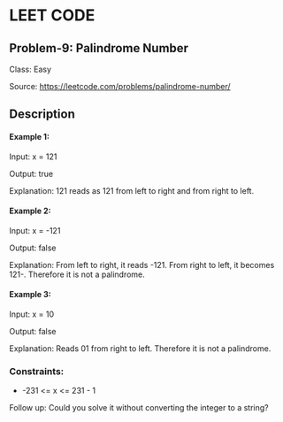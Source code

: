 # LEET CODE
## Problem-9: Palindrome Number 
Class: Easy

Source: https://leetcode.com/problems/palindrome-number/

## Description
#### Example 1:
Input: x = 121

Output: true

Explanation: 121 reads as 121 from left to right and from right to left.

#### Example 2:
Input: x = -121

Output: false

Explanation: From left to right, it reads -121. From right to left, it becomes 121-. Therefore it is not a palindrome.

#### Example 3:
Input: x = 10

Output: false

Explanation: Reads 01 from right to left. Therefore it is not a palindrome.

 ### Constraints:
- -231 <= x <= 231 - 1

 
Follow up: Could you solve it without converting the integer to a string?
